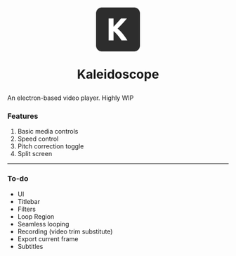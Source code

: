 <h1 align="center">
  <img width="100px" height="100px" src="https://raw.githubusercontent.com/neverlink/kaleidoscope/main/app/static/icon.png"></img>
  <p>Kaleidoscope<p>
</h1>

An electron-based video player. Highly WIP

### Features
1. Basic media controls
2. Speed control
3. Pitch correction toggle
4. Split screen

---

### To-do
- UI
- Titlebar
- Filters
- Loop Region
- Seamless looping
- Recording (video trim substitute)
- Export current frame
- Subtitles
